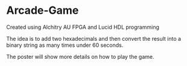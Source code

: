 # Arcade-Game
Created using Alchitry AU FPGA and Lucid HDL programming

The idea is to add two hexadecimals and then convert the result into a binary string as many times under 60 seconds.

The poster will show more details on how to play the game.
